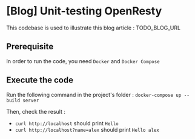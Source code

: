 # [Blog] Unit-testing OpenResty

This codebase is used to illustrate this blog article : TODO_BLOG_URL

## Prerequisite
In order to run the code, you need `Docker` and `Docker Compose`

## Execute the code
Run the following command in the project's folder : `docker-compose up --build server`

Then, check the result :
- `curl http://localhost` should print `Hello`
- `curl http://localhost?name=alex` should print `Hello alex`